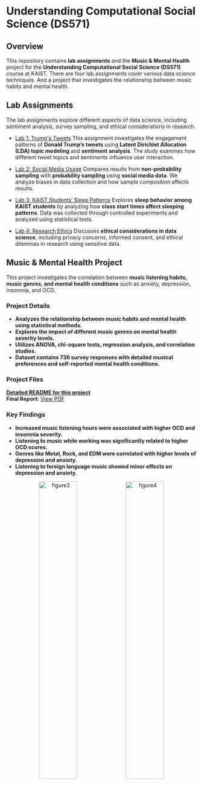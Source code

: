 # Understanding Computational Social Science (DS571)

## Overview
This repository contains **lab assignments** and the **Music & Mental Health** project for the **Understanding Computational Social Science (DS571)** course at KAIST. 
There are four lab assignments cover various data science techniques.
And a project that investigates the relationship between music habits and mental health.

## Lab Assignments
The lab assignments explore different aspects of data science, including sentiment analysis, survey sampling, and ethical considerations in research.

- [Lab 1: Trump's Tweets](./Lab_Assignments/Trump's_tweets.pdf)
This assignment investigates the engagement patterns of **Donald Trump’s tweets** using **Latent Dirichlet Allocation (LDA) topic modeling** and **sentiment analysis**. The study examines how different tweet topics and sentiments influence user interaction.

- [Lab 2: Social Media Usage](./Lab_Assignments/Social_Media_Usage.pdf)
Compares results from **non-probability sampling** with **probability sampling** using **social media data**. We analyze biases in data collection and how sample composition affects results.

- [Lab 3: KAIST Students’ Sleep Patterns](./Lab_Assignments/KAIST_students_sleep.pdf)
Explores **sleep behavior among KAIST students** by analyzing how **class start times affect sleeping patterns**. Data was collected through controlled experiments and analyzed using statistical tests.

- [Lab 4: Research Ethics](./Lab_Assignments/research_ethics.pdf)
Discusses **ethical considerations in data science**, including privacy concerns, informed consent, and ethical dilemmas in research using sensitive data.



## Music & Mental Health Project
This project investigates the correlation between **music listening habits, music genres, and mental health conditions** such as anxiety, depression, insomnia, and OCD.

### **Project Details**
- **Analyzes the relationship between music habits and mental health using statistical methods.**
- **Explores the impact of different music genres on mental health severity levels.**
- **Utilizes ANOVA, chi-square tests, regression analysis, and correlation studies.**
- **Dataset contains 736 survey responses with detailed musical preferences and self-reported mental health conditions.**

### **Project Files**
**[Detailed README for this project](./Music_Mental_Health/README.md)**  
**Final Report:** [View PDF](./Music_Mental_Health/final_report.pdf)  

### **Key Findings**
- **Increased music listening hours were associated with higher OCD and insomnia severity.**
- **Listening to music while working was significantly related to higher OCD scores.**
- **Genres like Metal, Rock, and EDM were correlated with higher levels of depression and anxiety.**
- **Listening to foreign language music showed minor effects on depression and anxiety.**

<p align="center">
    <img width="45%" alt="figure3" src="./Music_Mental_Health/images/figure3.JPG" />
    <img width="45%" alt="figure4" src="./Music_Mental_Health/images/figure4.JPG" />
</p>
